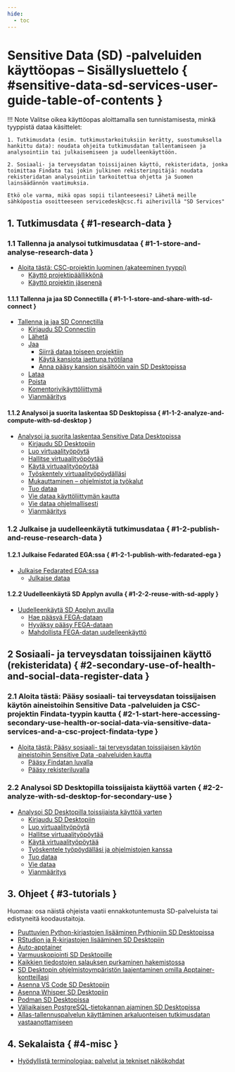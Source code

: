 ```yaml
---
hide:
  - toc
---
```


# Sensitive Data (SD) -palveluiden käyttöopas – Sisällysluettelo { #sensitive-data-sd-services-user-guide-table-of-contents }

!!! Note
    Valitse oikea käyttöopas aloittamalla sen tunnistamisesta, minkä tyyppistä dataa käsittelet:
    
    1. Tutkimusdata (esim. tutkimustarkoituksiin kerätty, suostumuksella hankittu data): noudata ohjeita tutkimusdatan tallentamiseen ja analysointiin tai julkaisemiseen ja uudelleenkäyttöön.
    
    2. Sosiaali- ja terveysdatan toissijainen käyttö, rekisteridata, jonka toimittaa Findata tai jokin julkinen rekisterinpitäjä: noudata rekisteridatan analysointiin tarkoitettua ohjetta ja Suomen lainsäädännön vaatimuksia. 
    
    Etkö ole varma, mikä opas sopii tilanteeseesi? Lähetä meille sähköpostia osoitteeseen servicedesk@csc.fi aiherivillä "SD Services"

## 1. Tutkimusdata { #1-research-data }

### 1.1 Tallenna ja analysoi tutkimusdataa { #1-1-store-and-analyse-research-data }

* [Aloita tästä: CSC-projektin luominen (akateeminen tyyppi)](sd-access.md)
    * [Käyttö projektipäällikkönä](sd-use-case-new-user-project-manager.md)
    * [Käyttö projektin jäsenenä](sd-use-case-new-user-project-member.md)

#### 1.1.1 Tallenna ja jaa SD Connectilla { #1-1-1-store-and-share-with-sd-connect }

* [Tallenna ja jaa SD Connectilla](sd_connect.md)
    * [Kirjaudu SD Connectiin](sd-connect-login.md)
    * [Lähetä](sd-connect-upload.md)
    * [Jaa](sd-connect-share.md)
        * [Siirrä dataa toiseen projektiin](sd-connect-share-tranfer-data.md)
        * [Käytä kansiota jaettuna työtilana](sd-connect-share-workspace.md)
        * [Anna pääsy kansion sisältöön vain SD Desktopissa](sd-connect-share-read-to-sd-desktop.md)
    * [Lataa](sd-connect-download.md)
    * [Poista](sd-connect-delete.md)
    * [Komentorivikäyttöliittymä](sd-connect-command-line-interface.md)
    * [Vianmääritys](sd-connect-troubleshooting.md)

#### 1.1.2 Analysoi ja suorita laskentaa SD Desktopissa { #1-1-2-analyze-and-compute-with-sd-desktop }

* [Analysoi ja suorita laskentaa Sensitive Data Desktopissa](sd_desktop.md)
    * [Kirjaudu SD Desktopiin](sd-desktop-login.md)
    * [Luo virtuaalityöpöytä](sd-desktop-create.md)
    * [Hallitse virtuaalityöpöytää](sd-desktop-manage.md)
    * [Käytä virtuaalityöpöytää](sd-desktop-access-vm.md)
    * [Työskentely virtuaalityöpöydälläsi](sd-desktop-working.md)
    * [Mukauttaminen – ohjelmistot ja työkalut](sd-desktop-software.md)
    * [Tuo dataa](sd-desktop-access.md)  
    * [Vie dataa käyttöliittymän kautta](sd-desktop-export.md)  
    * [Vie dataa ohjelmallisesti](sd-desktop-export-commandline.md)
    * [Vianmääritys](sd-desktop-troubleshooting.md)

### 1.2 Julkaise ja uudelleenkäytä tutkimusdataa { #1-2-publish-and-reuse-research-data }

#### 1.2.1 Julkaise Fedarated EGA:ssa { #1-2-1-publish-with-fedarated-ega }

* [Julkaise Fedarated EGA:ssa](federatedega.md)
    * [Julkaise dataa](fega-submission.md)

#### 1.2.2 Uudelleenkäytä SD Applyn avulla { #1-2-2-reuse-with-sd-apply }

* [Uudelleenkäytä SD Applyn avulla](sd-apply.md)
    * [Hae pääsyä FEGA-dataan](sd-apply-access.md)
    * [Hyväksy pääsy FEGA-dataan](sd-apply-approval.md)
    * [Mahdollista FEGA-datan uudelleenkäyttö](sd-apply-dac.md)

## 2 Sosiaali- ja terveysdatan toissijainen käyttö (rekisteridata) { #2-secondary-use-of-health-and-social-data-register-data }

### 2.1 Aloita tästä: Pääsy sosiaali- tai terveysdatan toissijaisen käytön aineistoihin Sensitive Data -palveluiden ja CSC-projektin Findata-tyypin kautta { #2-1-start-here-accessing-secondary-use-health-or-social-data-via-sensitive-data-services-and-a-csc-project-findata-type }

* [Aloita tästä: Pääsy sosiaali- tai terveysdatan toissijaisen käytön aineistoihin Sensitive Data -palveluiden kautta](secondarydata-access.md)
    * [Pääsy Findatan luvalla](findata-permit.md)
    * [Pääsy rekisteriluvalla](single-register-permit.md)

### 2.2 Analysoi SD Desktopilla toissijaista käyttöä varten { #2-2-analyze-with-sd-desktop-for-secondary-use }

* [Analysoi SD Desktopilla toissijaista käyttöä varten ](sd-desktop-audited.md)
    * [Kirjaudu SD Desktopiin](sd-desktop-secondary-login.md)
    * [Luo virtuaalityöpöytä](sd-desktop-secondary-create.md)
    * [Hallitse virtuaalityöpöytää](sd-desktop-secondary-manage.md)
    * [Käytä virtuaalityöpöytää](sd-desktop-secondary-access-vm.md)
    * [Työskentele työpöydälläsi ja ohjelmistojen kanssa](sd-desktop-secondary-working.md)
    * [Tuo dataa](sd-desktop-secondary-access.md)  
    * [Vie dataa](sd-desktop-secondary-export.md)  
    * [Vianmääritys](sd-desktop-secondary-troubleshooting.md)

## 3. Ohjeet { #3-tutorials }

Huomaa: osa näistä ohjeista vaatii ennakkotuntemusta SD-palveluista tai edistyneitä koodaustaitoja.

* [Puuttuvien Python-kirjastojen lisääminen Pythioniin SD Desktopissa](./tutorials/sd-pythonlibs.md)
* [RStudion ja R-kirjastojen lisääminen SD Desktopiin](./tutorials/rstudio.md)
* [Auto-apptainer](./tutorials/auto-apptainer.md)
* [Varmuuskopiointi SD Desktopille](./tutorials/backup_sd_desktop.md)
* [Kaikkien tiedostojen salauksen purkaminen hakemistossa](./tutorials/decrypt-directory.md)
* [SD Desktopin ohjelmistoympäristön laajentaminen omilla Apptainer-kontteillasi](./creating_containers.md)
* [Asenna VS Code SD Desktopiin](./tutorials/vscode.md)
* [Asenna Whisper SD Desktopiin](./tutorials/whisper.md)
* [Podman SD Desktopissa](./tutorials/podman-in-sd-desktop.md)
* [Väliaikaisen PostgreSQL-tietokannan ajaminen SD Desktopissa](./tutorials/postgresql.md)
* [Allas-tallennuspalvelun käyttäminen arkaluonteisen tutkimusdatan vastaanottamiseen](./sequencing_center_tutorial.md)

## 4. Sekalaista { #4-misc }
* [Hyödyllistä terminologiaa: palvelut ja tekniset näkökohdat](sd-terminology.md)